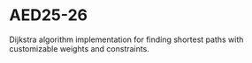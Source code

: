 # AED25-26
Dijkstra algorithm implementation for finding shortest paths with customizable weights and constraints.
